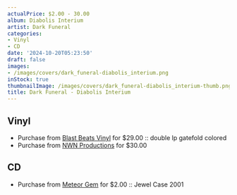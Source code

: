 ```yaml
---
actualPrice: $2.00 - 30.00
album: Diabolis Interium
artist: Dark Funeral
categories:
- Vinyl
- CD
date: '2024-10-20T05:23:50'
draft: false
images:
- /images/covers/dark_funeral-diabolis_interium.png
inStock: true
thumbnailImage: /images/covers/dark_funeral-diabolis_interium-thumb.png
title: Dark Funeral - Diabolis Interium
---
```


## Vinyl
* Purchase from [Blast Beats Vinyl](https://blastbeatsvinyl.com/products/dark-funeral-diabolis-interium-double-lp-gatefold-colored) for $29.00 :: double lp gatefold colored
* Purchase from [NWN Productions](http://shop.nwnprod.com/index.php?route=product/product&path=75&product_id=56929&sort=pd.name&order=ASC) for $30.00
## CD
* Purchase from [Meteor Gem](https://meteor-gem.com/products/used-dark-funeral-diabolis-interium-cd) for $2.00 :: Jewel Case 2001
